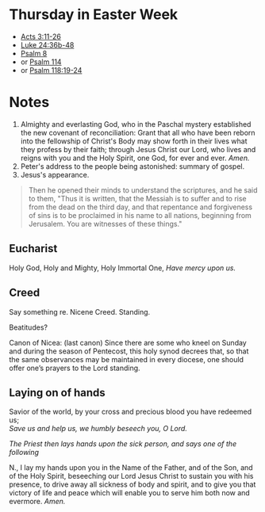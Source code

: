 # Thursday in Easter Week
- [Acts 3:11-26](https://www.lectionarypage.net/YearABC/Easter/EasThur.html#ot1)
- [Luke 24:36b-48](https://www.lectionarypage.net/YearABC/Easter/EasThur.html#gsp1)
- [Psalm 8](https://www.lectionarypage.net/YearABC/Easter/EasThur.html#ps1)
- or [Psalm 114](https://www.lectionarypage.net/YearABC/Easter/EasThur.html#ps2)
- or [Psalm 118:19-24](https://www.lectionarypage.net/YearABC/Easter/EasThur.html#ps3)
# Notes
1. Almighty and everlasting God, who in the Paschal mystery established the new covenant of reconciliation: Grant that all who have been reborn into the fellowship of Christ's Body may show forth in their lives what they profess by their faith; through Jesus Christ our Lord, who lives and reigns with you and the Holy Spirit, one God, for ever and ever. _Amen._
2. Peter's address to the people being astonished: summary of gospel.
3. Jesus's appearance.  

> Then he opened their minds to understand the scriptures, and he said to them, "Thus it is written, that the Messiah is to suffer and to rise from the dead on the third day, and that repentance and forgiveness of sins is to be proclaimed in his name to all nations, beginning from Jerusalem. You are witnesses of these things."

## Eucharist
Holy God,
Holy and Mighty,
Holy Immortal One,
_Have mercy upon us._
## Creed
Say something re. Nicene Creed. Standing. 

Beatitudes?

Canon of Nicea: (last canon) Since there are some who kneel on Sunday and during the season of Pentecost, this holy synod decrees that, so that the same observances may be maintained in every diocese, one should offer one’s prayers to the Lord standing.

## Laying on of hands

Savior of the world, by your cross and precious blood you have redeemed us;  
_Save us and help us, we humbly beseech you, O Lord._

_The Priest then lays hands upon the sick person, and says one of the following_

N., I lay my hands upon you in the Name of the Father, and of the Son, and of the Holy Spirit, beseeching our Lord Jesus Christ to sustain you with his presence, to drive away all sickness of body and spirit, and to give you that victory of life and peace which will enable you to serve him both now and evermore. _Amen._